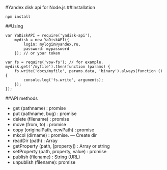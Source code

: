 #Yandex disk api for Node.js
##Installation
```
npm install
```
##Using
```(javascript)
var YaDiskAPI = require('yadisk-api'),
    mydisk = new YaDiskAPI({
        login: mylogin@yandex.ru,
        password: mypassword
    }); // or your token

var fs = require('vow-fs'); // for example.
mydisk.get('/myfile').then(function (params) {
    fs.write('docs/myfile', params.data, 'binary').always(function () {
        console.log('fs.write', arguments);
    });
});
```

##API methods
* get (pathname) : promise
* put (pathname, bug) : promise
* delete (filename) : promise
* move (from, to) : promise
* copy (originalPath, newPath) : promise
* mkcol (dirname) : promise. — Create dir
* readDir (path) : Array
* getProperty (path, [property]) : Array or string
* setProperty (path, property, value) : promise
* publish (filename) : String (URL)
* unpublish (filename): promise
